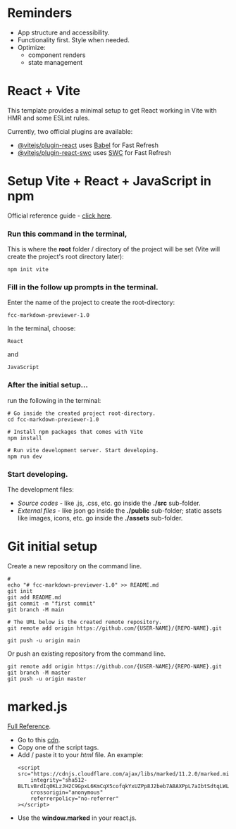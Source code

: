 # Reminders
- App structure and accessibility.
- Functionality first. Style when needed.
- Optimize:
	- component renders
	- state management

# React + Vite

This template provides a minimal setup to get React working in Vite with HMR and some ESLint rules.

Currently, two official plugins are available:

- [@vitejs/plugin-react](https://github.com/vitejs/vite-plugin-react/blob/main/packages/plugin-react/README.md) uses [Babel](https://babeljs.io/) for Fast Refresh
- [@vitejs/plugin-react-swc](https://github.com/vitejs/vite-plugin-react-swc) uses [SWC](https://swc.rs/) for Fast Refresh


# Setup Vite + React + JavaScript in npm

 Official reference guide - [click here](https://v3.vitejs.dev/guide/).

### Run this command in the terminal,
 This is where the **root** folder / directory of the project will be set (Vite will create the project's root directory later):

	npm init vite

### Fill in the follow up prompts in the terminal.

 Enter the name of the project to create the root-directory:

	fcc-markdown-previewer-1.0

 In the terminal, choose:

	React

 and

	JavaScript


### After the initial setup...

 run the following in the terminal:

	# Go inside the created project root-directory.
	cd fcc-markdown-previewer-1.0

	# Install npm packages that comes with Vite
	npm install

	# Run vite development server. Start developing.
	npm run dev

### Start developing.

 The development files:
 - *Source codes* - like .js, .css, etc. go inside the **./src** sub-folder.
 - *External files* - like json go inside the **./public** sub-folder; static assets like images, icons, etc. go inside the **./assets** sub-folder.

# Git initial setup

 Create a new repository on the command line.

	#
	echo "# fcc-markdown-previewer-1.0" >> README.md
	git init
	git add README.md
	git commit -m "first commit"
	git branch -M main

	# The URL below is the created remote repository.
	git remote add origin https://github.com/{USER-NAME}/{REPO-NAME}.git
	
	git push -u origin main


 Or push an existing repository from the command line.

	git remote add origin https://github.con/{USER-NAME}/{REPO-NAME}.git
	git branch -M master
	git push -u origin master

# marked.js

[Full Reference](https://marked.js.org).

- Go to this [cdn](https://cdnjs.com/libraries/marked/).
- Copy one of the script tags.
- Add / paste it to your *html* file. An example:
	```
	<script src="https://cdnjs.cloudflare.com/ajax/libs/marked/11.2.0/marked.min.js"
		integrity="sha512-BLTLvBrdIq0KLzJH2C9GpxL6KmCqX5cofqkYxUZPp8J2beb7ABAXPpL7aIbtSdtqLWLIgAyFFgePj1p/sq7lRw=="
		crossorigin="anonymous"
		referrerpolicy="no-referrer"
	></script>
	```
- Use the **window.marked** in your react.js.
